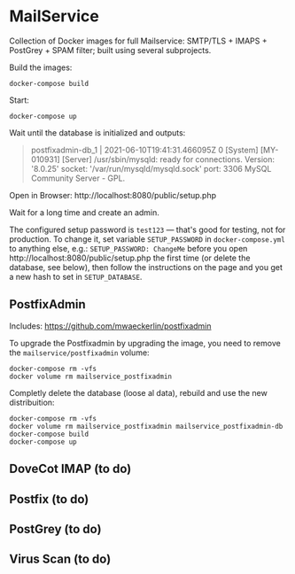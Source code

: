 # MailService

Collection of Docker images for full Mailservice: SMTP/TLS + IMAPS + PostGrey + SPAM filter; built using several subprojects.

Build the images:

    docker-compose build

Start:

    docker-compose up

Wait until the database is initialized and outputs:

> postfixadmin-db_1 | 2021-06-10T19:41:31.466095Z 0 [System] [MY-010931] [Server] /usr/sbin/mysqld: ready for connections. Version: '8.0.25' socket: '/var/run/mysqld/mysqld.sock' port: 3306 MySQL Community Server - GPL.

Open in Browser: http://localhost:8080/public/setup.php

Wait for a long time and create an admin.

The configured setup password is `test123` — that's good for testing, not for production. To change it, set variable `SETUP_PASSWORD` in `docker-compose.yml` to anything else, e.g.: `SETUP_PASSWORD: ChangeMe` before you open http://localhost:8080/public/setup.php the first time (or delete the database, see below), then follow the instructions on the page and you get a new hash to set in `SETUP_DATABASE`.

## PostfixAdmin

Includes: https://github.com/mwaeckerlin/postfixadmin

To upgrade the Postfixadmin by upgrading the image, you need to remove the `mailservice/postfixadmin` volume:

```
docker-compose rm -vfs
docker volume rm mailservice_postfixadmin
```

Completly delete the database (loose al data), rebuild and use the new distribuition:

```
docker-compose rm -vfs
docker volume rm mailservice_postfixadmin mailservice_postfixadmin-db
docker-compose build
docker-compose up
```

## DoveCot IMAP (to do)

## Postfix (to do)

## PostGrey (to do)

## Virus Scan (to do)
